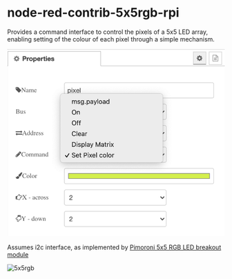 # node-red-contrib-5x5rgb-rpi

Provides a command interface to control the pixels of a 5x5 LED array, enabling setting of the colour of each pixel
through a simple mechanism.

![5x5rgb config](rgb5x5-config.png)

Assumes i2c interface, as implemented by [Pimoroni 5x5 RGB LED breakout module](https://shop.pimoroni.com/products/5x5-rgb-matrix-breakout)

![5x5rgb](https://cdn.shopify.com/s/files/1/0174/1800/products/5x5-rgb-matrix-breakout-2_1024x1024.jpg?v=1552670181)

